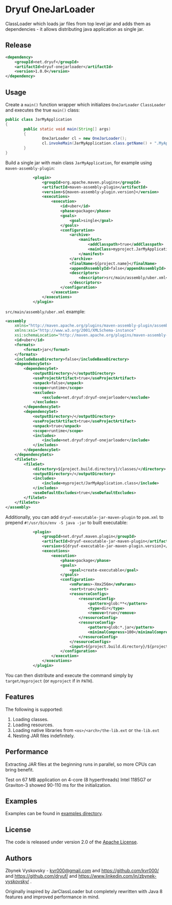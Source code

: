 # Dryuf OneJarLoader

ClassLoader which loads jar files from top level jar and adds them as dependencies - it allows distributing java
application as single jar.


## Release

```xml
<dependency>
	<groupId>net.dryuf</groupId>
	<artifactId>dryuf-onejarloader</artifactId>
	<version>1.0.0</version>
</dependency>
```


## Usage

Create a `main()` function wrapper which initializes `OneJarLoader` `ClassLoader` and executes the true `main()` class:

```java
public class JarMyApplication
{
        public static void main(String[] args)
        {
                OneJarLoader cl = new OneJarLoader();
                cl.invokeMain(JarMyApplication.class.getName() + ".MyApplication", args);
        }
}
```


Build a single jar with main class `JarMyApplication`, for example using `maven-assembly-plugin`:

```xml
			<plugin>
				<groupId>org.apache.maven.plugins</groupId>
				<artifactId>maven-assembly-plugin</artifactId>
				<version>${maven-assembly-plugin.version}</version>
				<executions>
					<execution>
						<id>uber</id>
						<phase>package</phase>
						<goals>
							<goal>single</goal>
						</goals>
						<configuration>
							<archive>
								<manifest>
									<addClasspath>true</addClasspath>
									<mainClass>myproject.JarMyApplication</mainClass>
								</manifest>
							</archive>
							<finalName>${project.name}</finalName>
							<appendAssemblyId>false</appendAssemblyId>
							<descriptors>
								<descriptor>src/main/assembly/uber.xml</descriptor>
							</descriptors>
						</configuration>
					</execution>
				</executions>
			</plugin>
```

`src/main/assembly/uber.xml` example:
```xml
<assembly
	xmlns="http://maven.apache.org/plugins/maven-assembly-plugin/assembly/1.1.3"
	xmlns:xsi="http://www.w3.org/2001/XMLSchema-instance"
	xsi:schemaLocation="http://maven.apache.org/plugins/maven-assembly-plugin/assembly/1.1.3 http://maven.apache.org/xsd/assembly-1.1.3.xsd">
	<id>uber</id>
	<formats>
		<format>jar</format>
	</formats>
	<includeBaseDirectory>false</includeBaseDirectory>
	<dependencySets>
		<dependencySet>
			<outputDirectory>/</outputDirectory>
			<useProjectArtifact>true</useProjectArtifact>
			<unpack>false</unpack>
			<scope>runtime</scope>
			<excludes>
				<exclude>net.dryuf:dryuf-onejarloader</exclude>
			</excludes>
		</dependencySet>
		<dependencySet>
			<outputDirectory>/</outputDirectory>
			<useProjectArtifact>true</useProjectArtifact>
			<unpack>true</unpack>
			<scope>runtime</scope>
			<includes>
				<include>net.dryuf:dryuf-onejarloader</include>
			</includes>
		</dependencySet>
	</dependencySets>
	<fileSets>
		<fileSet>
			<directory>${project.build.directory}/classes/</directory>
			<outputDirectory>/</outputDirectory>
			<includes>
				<include>myproject/JarMyApplication.class</include>
			</includes>
			<useDefaultExcludes>true</useDefaultExcludes>
		</fileSet>
	</fileSets>
</assembly>
```

Additionally, you can add `dryuf-executable-jar-maven-plugin` to `pom.xml` to prepend `#!/usr/bin/env -S java -jar` to
built executable:

```xml
			<plugin>
				<groupId>net.dryuf.maven.plugin</groupId>
				<artifactId>dryuf-executable-jar-maven-plugin</artifactId>
                <version>${dryuf-executable-jar-maven-plugin.version}</version>
				<executions>
					<execution>
						<phase>package</phase>
						<goals>
							<goal>create-executable</goal>
						</goals>
						<configuration>
							<vmParams>-Xmx256m</vmParams>
							<sort>true</sort>
							<resourceConfigs>
								<resourceConfig>
									<pattern>glob:**</pattern>
									<type>dir</type>
									<remove>true</remove>
								</resourceConfig>
								<resourceConfig>
									<pattern>glob:*.jar</pattern>
									<minimalCompress>100</minimalCompress>
								</resourceConfig>
							</resourceConfigs>
							<input>${project.build.directory}/${project.name}.jar</input>
						</configuration>
					</execution>
				</executions>
			</plugin>
```

You can then distribute and execute the command simply by `target/myproject` (or `myproject` if in `PATH`).


## Features

The following is supported:
1. Loading classes.
2. Loading resources.
3. Loading native libraries from `<os>/<arch>/the-lib.ext` or `the-lib.ext`
4. Nesting JAR files indefinitely.


## Performance

Extracting JAR files at the beginning runs in parallel, so more CPUs can bring benefit.

Test on 67 MB application on 4-core (8 hyperthreads) Intel 1185G7 or Graviton-3 showed 90-110 ms for the initialization.


## Examples

Examples can be found in [examples directory](examples/).


## License

The code is released under version 2.0 of the [Apache License][].


## Authors

Zbynek Vyskovsky - kvr000@gmail.com and https://github.com/kvr000/ and https://github.com/dryuf/ and
https://www.linkedin.com/in/zbynek-vyskovsky/ .

Originally inspired by JarClassLoader but completely rewritten with Java 8 features and improved performance in mind.


[Apache License]: http://www.apache.org/licenses/LICENSE-2.0

<!--- vim: set tw=120: --->
